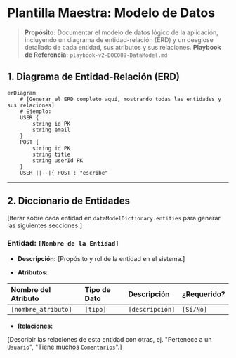 # Plantilla Maestra: Modelo de Datos

> **Propósito:** Documentar el modelo de datos lógico de la aplicación, incluyendo un diagrama de entidad-relación (ERD) y un desglose detallado de cada entidad, sus atributos y sus relaciones.
> **Playbook de Referencia:** `playbook-v2-DOC009-DataModel.md`

<!-- 
  INSTRUCCIONES PARA LA IA (Data Architect Agent):
  - Tu misión es generar este documento a partir del `dataModelDictionary` en el `master_blueprint.json`.
  - Primero, genera el ERD completo con Mermaid.
  - Luego, itera sobre cada entidad para crear su sección de detalle.
-->

## 1. Diagrama de Entidad-Relación (ERD)

```mermaid
erDiagram
    # [Generar el ERD completo aquí, mostrando todas las entidades y sus relaciones]
    # Ejemplo:
    USER {
        string id PK
        string email
    }
    POST {
        string id PK
        string title
        string userId FK
    }
    USER ||--|{ POST : "escribe"
```

---

## 2. Diccionario de Entidades

[Iterar sobre cada entidad en `dataModelDictionary.entities` para generar las siguientes secciones.]

### Entidad: `[Nombre de la Entidad]`

-   **Descripción:** [Propósito y rol de la entidad en el sistema.]

-   **Atributos:**

| Nombre del Atributo | Tipo de Dato | Descripción | ¿Requerido? |
| :--- | :--- | :--- | :--- |
| `[nombre_atributo]` | `[tipo]` | `[descripción]` | `[Sí/No]` |

-   **Relaciones:**

[Describir las relaciones de esta entidad con otras, ej. "Pertenece a un `Usuario`", "Tiene muchos `Comentarios`".]